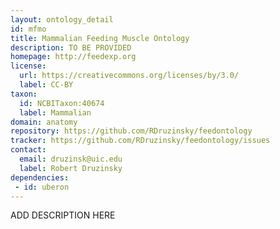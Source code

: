 ```yaml
---
layout: ontology_detail
id: mfmo
title: Mammalian Feeding Muscle Ontology
description: TO BE PROVIDED
homepage: http://feedexp.org
license:
  url: https://creativecommons.org/licenses/by/3.0/
  label: CC-BY
taxon: 
  id: NCBITaxon:40674
  label: Mammalian
domain: anatomy
repository: https://github.com/RDruzinsky/feedontology
tracker: https://github.com/RDruzinsky/feedontology/issues
contact: 
  email: druzinsk@uic.edu
  label: Robert Druzinsky
dependencies:
 - id: uberon
---
```


ADD DESCRIPTION HERE
